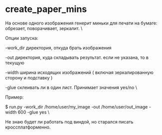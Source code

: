 # create_paper_mins

На основе одного изображения генерит миньки для печати на бумаге: обрезает, поворачивает, зеркалит. \\

Опции запуска: 

-work_dir директория, откуда брать изображения 

-out директория, куда складывать результат. если не указана, то в текущую 

-width ширина исходящих изображений ( включая зеркалированную сторону и подставку ) 

-glue склеивать ли в один лист. Принимает значения yes/no \\


Пример: 

$ run.py -work_dir /home/user/my_image -out /home/user/out_image -width 600 -glue yes \\


Не знаю будет ли работать под виндой, но старался писать кроссплатформенно. 
